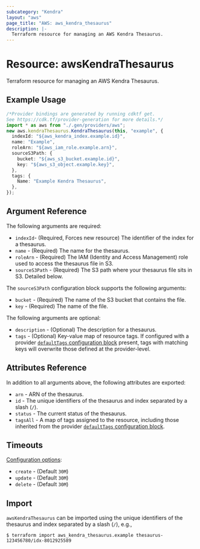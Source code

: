 ```yaml
---
subcategory: "Kendra"
layout: "aws"
page_title: "AWS: aws_kendra_thesaurus"
description: |-
  Terraform resource for managing an AWS Kendra Thesaurus.
---
```


# Resource: awsKendraThesaurus

Terraform resource for managing an AWS Kendra Thesaurus.

## Example Usage

```typescript
/*Provider bindings are generated by running cdktf get.
See https://cdk.tf/provider-generation for more details.*/
import * as aws from "./.gen/providers/aws";
new aws.kendraThesaurus.KendraThesaurus(this, "example", {
  indexId: "${aws_kendra_index.example.id}",
  name: "Example",
  roleArn: "${aws_iam_role.example.arn}",
  sourceS3Path: {
    bucket: "${aws_s3_bucket.example.id}",
    key: "${aws_s3_object.example.key}",
  },
  tags: {
    Name: "Example Kendra Thesaurus",
  },
});

```

## Argument Reference

The following arguments are required:

* `indexId`- (Required, Forces new resource) The identifier of the index for a thesaurus.
* `name` - (Required) The name for the thesaurus.
* `roleArn` - (Required) The IAM (Identity and Access Management) role used to access the thesaurus file in S3.
* `sourceS3Path` - (Required) The S3 path where your thesaurus file sits in S3. Detailed below.

The `sourceS3Path` configuration block supports the following arguments:

* `bucket` - (Required) The name of the S3 bucket that contains the file.
* `key` - (Required) The name of the file.

The following arguments are optional:

* `description` - (Optional) The description for a thesaurus.
* `tags` - (Optional) Key-value map of resource tags. If configured with a provider [`defaultTags` configuration block](https://registry.terraform.io/providers/hashicorp/aws/latest/docs#default_tags-configuration-block) present, tags with matching keys will overwrite those defined at the provider-level.

## Attributes Reference

In addition to all arguments above, the following attributes are exported:

* `arn` - ARN of the thesaurus.
* `id` - The unique identifiers of the thesaurus and index separated by a slash (`/`).
* `status` - The current status of the thesaurus.
* `tagsAll` - A map of tags assigned to the resource, including those inherited from the provider [`defaultTags` configuration block](https://registry.terraform.io/providers/hashicorp/aws/latest/docs#default_tags-configuration-block).

## Timeouts

[Configuration options](https://developer.hashicorp.com/terraform/language/resources/syntax#operation-timeouts):

* `create` - (Default `30M`)
* `update` - (Default `30M`)
* `delete` - (Default `30M`)

## Import

`awsKendraThesaurus` can be imported using the unique identifiers of the thesaurus and index separated by a slash (`/`), e.g.,

```console
$ terraform import aws_kendra_thesaurus.example thesaurus-123456780/idx-8012925589
```
